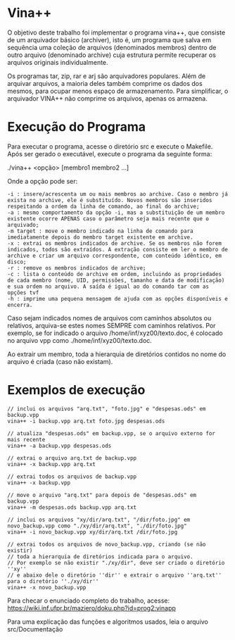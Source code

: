 # Vina++
O objetivo deste trabalho foi implementar o programa vina++, que consiste de um arquivador básico (archiver), isto é, um programa que salva em sequência uma coleção de arquivos (denominados membros) dentro de outro arquivo (denominado archive) cuja estrutura permite recuperar os arquivos originais individualmente.

Os programas tar, zip, rar e arj são arquivadores populares. Além de arquivar arquivos, a maioria deles também comprime os dados dos mesmos, para ocupar menos espaço de armazenamento. Para simplificar, o arquivador VINA++ não comprime os arquivos, apenas os armazena.

# Execução do Programa
Para executar o programa, acesse o diretório src e execute o Makefile. Após ser gerado o executável, execute o programa da seguinte forma:

./vina++ <opção> <archive> [membro1 membro2 ...]

Onde a opção pode ser:

    -i : insere/acrescenta um ou mais membros ao archive. Caso o membro já exista no archive, ele é substituído. Novos membros são inseridos respeitando a ordem da linha de comando, ao final do archive;
    -a : mesmo comportamento da opção -i, mas a substituição de um membro existente ocorre APENAS caso o parâmetro seja mais recente que o arquivado;
    -m target : move o membro indicado na linha de comando para imediatamente depois do membro target existente em archive.
    -x : extrai os membros indicados de archive. Se os membros não forem indicados, todos são extraídos. A extração consiste em ler o membro de archive e criar um arquivo correspondente, com conteúdo idêntico, em disco;
    -r : remove os membros indicados de archive;
    -c : lista o conteúdo de archive em ordem, incluindo as propriedades de cada membro (nome, UID, permissões, tamanho e data de modificação) e sua ordem no arquivo. A saída é igual ao do comando tar com as opções tvf
    -h : imprime uma pequena mensagem de ajuda com as opções disponíveis e encerra.

Caso sejam indicados nomes de arquivos com caminhos absolutos ou relativos, arquiva-se estes nomes SEMPRE com caminhos relativos. Por exemplo, se for indicado o arquivo /home/inf/xyz00/texto.doc, é colocado no arquivo vpp como ./home/inf/xyz00/texto.doc.

Ao extrair um membro, toda a hierarquia de diretórios contidos no nome do arquivo é criada (caso não existam). 

# Exemplos de execução

    // inclui os arquivos "arq.txt", "foto.jpg" e "despesas.ods" em backup.vpp 
    vina++ -i backup.vpp arq.txt foto.jpg despesas.ods
    
    // atualiza "despesas.ods" em backup.vpp, se o arquivo externo for mais recente
    vina++ -a backup.vpp despesas.ods
    
    // extrai o arquivo arq.txt de backup.vpp
    vina++ -x backup.vpp arq.txt
    
    // extrai todos os arquivos de backup.vpp
    vina++ -x backup.vpp
    
    // move o arquivo "arq.txt" para depois de "despesas.ods" em backup.vpp
    vina++ -m despesas.ods backup.vpp arq.txt
    
    // inclui os arquivos "xy/dir/arq.txt", "/dir/foto.jpg" em novo_backup.vpp como "./xy/dir/arq.txt", "./dir/foto.jpg"
    vina++ -i novo_backup.vpp xy/dir/arq.txt /dir/foto.jpg
    
    // extrai todos os arquivos de novo_backup.vpp, criando (se não existir) 
    // toda a hierarquia de diretórios indicada para o arquivo.
    // Por exemplo se não existir "./xy/dir", deve ser criado o diretório ''xy'' 
    // e abaixo dele o diretório ''dir'' e extrair o arquivo ''arq.txt'' para o diretório ''./xy/dir''
    vina++ -x novo_backup.vpp

Para checar o enunciado completo do trabalho, acesse: https://wiki.inf.ufpr.br/maziero/doku.php?id=prog2:vinapp

Para uma explicação das funções e algoritmos usados, leia o arquivo src/Documentação
